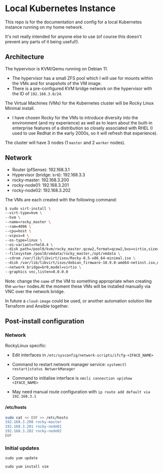 # Local Kubernetes Instance

This repo is for the documentation and config for a local Kubernetes instance running on my home network.

It's not really intended for anyone else to use (of course this doesn't prevent any parts of it being useful!).

## Architecture

The hypervisor is KVM/Qemu running on Debian 11. 

- The hypervisor has a small ZFS pool which I will use for mounts within the VMs and for snapshots of the VM image.
- There is a pre-configured KVM bridge network on the hypervisor with the ID of `192.168.3.0/24`.

The Virtual Machines (VMs) for the Kubernetes cluster will be Rocky Linux Minimal install. 

- I have chosen Rocky for the VMs to introduce diversity into the environment (and my experience) as well as to learn about the built-in enterprise features of a distribution so closely associated with RHEL (I used to use Redhat in the early 2000s, so it will refresh that experience).

The cluster will have 3 nodes (1 `master` and 2 `worker` nodes).

## Network

- Router (pfSense): 192.168.3.1
- Hypervisor (bridge: `br0`): 192.168.3.3
- rocky-master: 192.168.3.200
- rocky-node01: 192.168.3.201
- rocky-node02: 192.168.3.202


The VMs are each created with the following command:

```bash
$ sudo virt-install \
--virt-type=kvm \
--hvm \
--name=rocky_master \
--ram=4096 \
--cpu=host \
--vcpus=4 \
--os-type=linux \
--os-variant=rhel8.4 \
--disk path=/pool0/kvm/rocky_master.qcow2,format=qcow2,bus=virtio,size=50 \
--filesystem /pool0/vmdata/rocky_master,/opt/vmdata \
--cdrom /var/lib/libvirt/isos/Rocky-8.5-x86_64-minimal.iso \
--disk /var/lib/libvirt/isos/debian_firmware-10.9.0-amd64-netinst.iso,device=cdrom \
--network bridge=br0,model=virtio \
--graphics vnc,listen=0.0.0.0

```

Note: change the `name` of the VM to something appropriate when creating the `worker` nodes.At the moment these VMs will be installed manually via VNC over the network bridge. 

In future a `cloud-image` could be used, or another automation solution like Terraform and Ansible together.

## Post-install configuration

### Network

RockyLinux specific: 
- Edit interfaces in `/etc/sysconfig/network-scripts/ifcfg-<IFACE_NAME>`

- Command to restart network manager service: `systemctl restart|status NetworkManager`

- Command to initialise interface is `nmcli connection up|show <IFACE_NAME>`

- May need manual route configuration with `ip route add default via 192.168.3.1`

#### /etc/hosts

```bash
sudo cat << EOF >> /etc/hosts
192.168.3.200 rocky-master
192.168.3.201 rocky-node01
192.168.3.202 rocky-node02
EOF
```

### Initial updates

`sudo yum update`

`sudo yum install vim`


